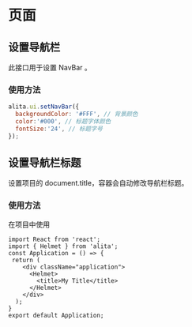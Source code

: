 # 页面

## 设置导航栏

此接口用于设置 NavBar 。

### 使用方法

```js
alita.ui.setNavBar({
  backgroundColor: '#FFF', // 背景颜色
  color:'#000', // 标题字体颜色
  fontSize:'24', // 标题字号
});
```

## 设置导航栏标题

设置项目的 document.title，容器会自动修改导航栏标题。

### 使用方法

在项目中使用

```
import React from 'react';
import { Helmet } from 'alita';
const Application = () => {
 return (
    <div className="application">
      <Helmet>
        <title>My Title</title>
      </Helmet>
    </div>
  );
}
export default Application;
```
